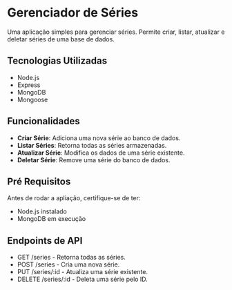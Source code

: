 # Gerenciador de Séries
Uma aplicação simples para gerenciar séries. Permite criar, listar, atualizar e deletar séries de uma base de dados.

## Tecnologias Utilizadas
- Node.js
- Express
- MongoDB
- Mongoose

## Funcionalidades 
- **Criar Série**: Adiciona uma nova série ao banco de dados.
- **Listar Séries**: Retorna todas as séries armazenadas.
- **Atualizar Série**: Modifica os dados de uma série existente.
- **Deletar Série**: Remove uma série do banco de dados.

## Pré Requisitos
Antes de rodar a apliação, certifique-se de ter:
- Node.js instalado
- MongoDB em execução

## Endpoints de API 
* GET /series - Retorna todas as séries.
* POST /series - Cria uma nova série.
* PUT /series/:id - Atualiza uma série existente.
* DELETE /series/:id - Deleta uma série pelo ID.

